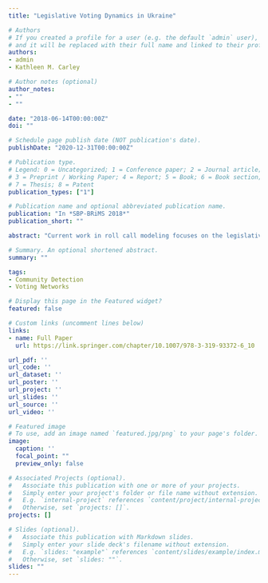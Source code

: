 ```yaml
---
title: "Legislative Voting Dynamics in Ukraine"

# Authors
# If you created a profile for a user (e.g. the default `admin` user), write the username (folder name) here 
# and it will be replaced with their full name and linked to their profile.
authors:
- admin
- Kathleen M. Carley

# Author notes (optional)
author_notes:
- ""
- ""

date: "2018-06-14T00:00:00Z"
doi: ""

# Schedule page publish date (NOT publication's date).
publishDate: "2020-12-31T00:00:00Z"

# Publication type.
# Legend: 0 = Uncategorized; 1 = Conference paper; 2 = Journal article;
# 3 = Preprint / Working Paper; 4 = Report; 5 = Book; 6 = Book section;
# 7 = Thesis; 8 = Patent
publication_types: ["1"]

# Publication name and optional abbreviated publication name.
publication: "In *SBP-BRiMS 2018*"
publication_short: ""

abstract: "Current work in roll call modeling focuses on the legislative decision process and does not take advantage of the dynamic nature of legislation. Some political systems, such as Ukraine’s Verkovna Rada, are inherently dynamic, and should be modeled as such. In the model proposed, the entire legislative body is modeled together and bills are viewed as a dynamic process. This model requires no contextual information about individual legislators and predicts the amount of favorable votes a bill will receive within 6.2%, on average. Additionally, we find differences in behavior of bills proposed by the President and those proposed by parliament members or the Cabinet. This work only uses a simple differential model, opening the door to the use of more complex models capable of leveraging contextual information in the future."

# Summary. An optional shortened abstract.
summary: ""

tags:
- Community Detection
- Voting Networks

# Display this page in the Featured widget?
featured: false

# Custom links (uncomment lines below)
links:
- name: Full Paper
  url: https://link.springer.com/chapter/10.1007/978-3-319-93372-6_10

url_pdf: ''
url_code: ''
url_dataset: ''
url_poster: ''
url_project: ''
url_slides: ''
url_source: ''
url_video: ''

# Featured image
# To use, add an image named `featured.jpg/png` to your page's folder. 
image:
  caption: ''
  focal_point: ""
  preview_only: false

# Associated Projects (optional).
#   Associate this publication with one or more of your projects.
#   Simply enter your project's folder or file name without extension.
#   E.g. `internal-project` references `content/project/internal-project/index.md`.
#   Otherwise, set `projects: []`.
projects: []

# Slides (optional).
#   Associate this publication with Markdown slides.
#   Simply enter your slide deck's filename without extension.
#   E.g. `slides: "example"` references `content/slides/example/index.md`.
#   Otherwise, set `slides: ""`.
slides: ""
---
```

